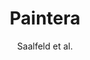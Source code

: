 ---
title: 'Paintera'
description: 'This is the information about Project 4.'
author: 'Saalfeld et al.'
image file: OqtafYT5kTw-unsplash.jpg
image alt text: Monitor showing Java programming
associated labs and projects: [saalfeld, COSEM]
scientific domain: bioimaging
software type: native application
programming language: [java, kotlin]
---